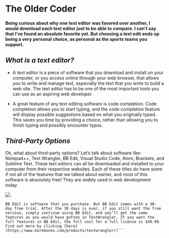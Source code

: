 # The Older Coder

#### Being curious about why one text editor was favored over another, I would download each text editor just to be able to compare. I can’t say that I’ve found an absolute favorite yet. But choosing a text edit ends up being a very personal choice, as personal as the sports teams you support.

## ***What is a text editor?***
- A text editor is a piece of software that you download and install on your computer, or you access online through your web browser, that allows you to write and manage text, especially the text that you write to build a web site. The text editor has to be one of the most important tools you can use as an aspiring web developer.

- A great feature of any text editing software is code completion. Code completion allows you to start typing, and the code completion
feature will display possible suggestions based on what you originally typed. This saves you time by providing a choice, rather than allowing you to finish typing and possibly encounter typos.

## *Third-Party Options*
Ok, what about third-party options? Let’s talk about software like: Notepad++, Text Wrangler, BB Edit, Visual Studio Code, Atom, Brackets, and Sublime Text. These text editors can all be downloaded and installed to your computer from their respective websites. Each of these titles do have some if not all of the features that we talked about earlier, and most of this software is absolutely free! They are widely used in web development today.

![.](https://upload.wikimedia.org/wikipedia/commons/thumb/6/69/Notepad%2B%2B_Logo.svg/1200px-Notepad%2B%2B_Logo.svg.png)



```
BB Edit is software that you purchase. But BB Edit comes with a 30- day free trial. After the 30 days is over, if you still want the free
version, simply continue using BB Edit, and you’ll get the same features as you would have gotten in TextWrangler. If you want the full features in BB Edit, the full cost for a full license is $49.99. Find out more by clicking [here](https://www.barebones.com/products/textwrangler/)```

